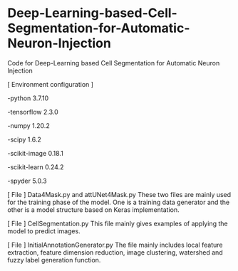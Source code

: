 # Deep-Learning-based-Cell-Segmentation-for-Automatic-Neuron-Injection
Code for Deep-Learning based Cell Segmentation for Automatic Neuron Injection 

[ Environment configuration ]

-python 3.7.10

-tensorflow 2.3.0

-numpy 1.20.2

-scipy 1.6.2

-scikit-image 0.18.1

-scikit-learn 0.24.2

-spyder 5.0.3

[ File ] Data4Mask.py and attUNet4Mask.py
These two files are mainly used for the training phase of the model. One is a training data generator and the other is a model structure based on Keras implementation.

[ File ] CellSegmentation.py
This file mainly gives examples of applying the model to predict images.

[ File ] InitialAnnotationGenerator.py
The file mainly includes local feature extraction, feature dimension reduction, image clustering, watershed and fuzzy label generation function.
